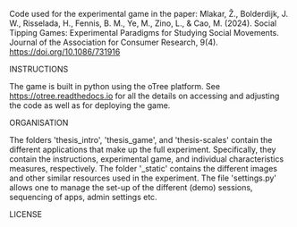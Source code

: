 Code used for the experimental game in the paper: Mlakar, Ž., Bolderdijk, J. W., Risselada, H., Fennis, B. M., Ye, M., Zino, L., & Cao, M. (2024). Social Tipping Games: Experimental Paradigms for Studying Social Movements. Journal of the Association for Consumer Research, 9(4). https://doi.org/10.1086/731916

INSTRUCTIONS

The game is built in python using the oTree platform. See https://otree.readthedocs.io for all the details on accessing and adjusting the code as well as for deploying the game.

ORGANISATION

The folders 'thesis_intro', 'thesis_game', and 'thesis-scales' contain the different applications that make up the full experiment. Specifically, they
contain the instructions, experimental game, and individual characteristics measures, respectively. The folder '_static' contains the different images
and other similar resources used in the experiment. The file 'settings.py' allows one to manage the set-up of the different (demo) sessions, sequencing
of apps, admin settings etc.

LICENSE


